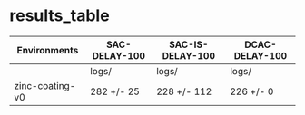 # results_table
| Environments  |SAC-DELAY-100|SAC-IS-DELAY-100|DCAC-DELAY-100|
|---------------|-------------|----------------|--------------|
|               |logs/        |logs/           |logs/         |
|zinc-coating-v0|282 +/- 25   |228 +/- 112     |226 +/- 0     |
